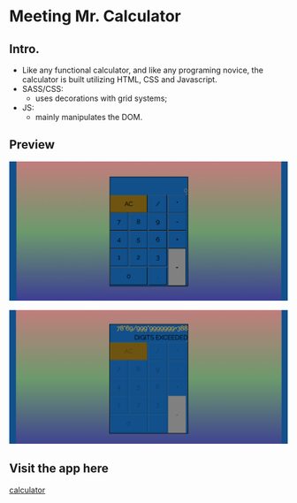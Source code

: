 # Meeting Mr. Calculator

## Intro.
- Like any functional calculator, and like any programing novice, the calculator is built utilizing HTML, CSS and Javascript. 
- SASS/CSS:
   - uses decorations with grid systems; 
- JS: 
   - mainly manipulates the DOM. 

##  Preview

![calculator](images/calculator.png)

![calculator](images/calculator2.png)

## Visit the app here
[calculator](https://hon-nova.github.io/calculator/)
